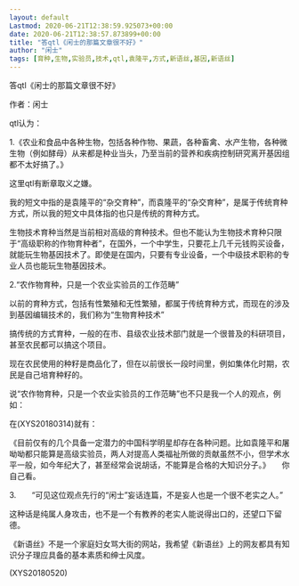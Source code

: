 ```yaml
---
layout: default
Lastmod: 2020-06-21T12:38:59.925073+00:00
date: 2020-06-21T12:38:57.873899+00:00
title: "答qtl《闲士的那篇文章很不好》"
author: "闲士"
tags: [育种,生物,实验员,技术,qtl,袁隆平,方式,新语丝,基因,新语丝]
---
```


答qtl《闲士的那篇文章很不好》

作者：闲士

qtl认为：

1.《农业和食品中各种生物，包括各种作物、果蔬，各种畜禽、水产生物，各种微生物（例如酵母）从来都是种业当头，乃至当前的营养和疾病控制研究离开基因组都不太好搞了。》

这里qtl有断章取义之嫌。

我的短文中指的是袁隆平的“杂交育种”，而袁隆平的“杂交育种”，是属于传统育种方式，所以我的短文中具体指的也只是传统的育种方式。

生物技术育种当然是当前相对高级的育种技术。但也不能认为生物技术育种只限于“高级职称的作物育种者”，在国外，一个中学生，只要花上几千元钱购买设备，就能玩生物基因技术了。即使是在国内，只要有专业设备，一个中级技术职称的专业人员也能玩生物基因技术。

2.“农作物育种，只是一个农业实验员的工作范畴”

以前的育种方式，包括有性繁殖和无性繁殖，都属于传统育种方式，而现在的涉及到基因编辑技术的，我们称为“生物育种技术”

搞传统的方式育种，一般的在市、县级农业技术部门就是一个很普及的科研项目，甚至农民都可以搞这个项目。

现在农民使用的种籽是商品化了，但在以前很长一段时间里，例如集体化时期，农民是自己培育种籽的。

说“农作物育种，只是一个农业实验员的工作范畴”也不只是我一个人的观点，例如：

在(XYS20180314)就有：

《目前仅有的几个具备一定潜力的中国科学明星却存在各种问题。比如袁隆平和屠呦呦都只能算是高级实验员，两人对提高人类福祉所做的贡献虽然不小，但学术水平一般，如今年纪大了，甚至经常会说胡话，不能算是合格的大知识分子。》　　你自己看。

3.　　“可见这位观点先行的“闲士”妄话连篇，不是妄人也是一个很不老实之人。”

这种话是纯属人身攻击，也不是一个有教养的老实人能说得出口的，还望口下留德。

《新语丝》不是一个家庭妇女骂大街的网站，我希望《新语丝》上的网友都具有知识分子理应具备的基本素质和绅士风度。

(XYS20180520)

